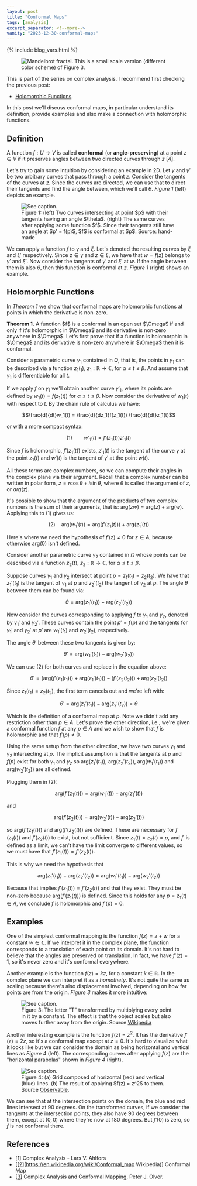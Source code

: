 ```yaml
---
layout: post
title: "Conformal Maps"
tags: [analysis]
excerpt_separator: <!--more-->
vanity: "2023-12-30-conformal-maps"
---
```


{% include blog_vars.html %}

<figure class="image_float_left">
  <img src="{{resources_path}}/thumbnail.png" alt="Mandelbrot fractal. This is a small scale version (different color scheme) of Figure 3." />
</figure>

This is part of the series on complex analysis. I recommend first checking the previous post:

* [Holomorphic Functions]({{blog}}/2023/12/21/holomorphic-functions.html).

In this post we'll discuss conformal maps, in particular understand its definition, provide examples and also make a connection with holomorphic functions.

<!--more-->

## Definition

A function $f: U \rightarrow V$ is called **conformal** (or **angle-preserving**) at a point $z \in V$ if it preserves angles between two directed curves through $z$ [4].

Let's try to gain some intuition by considering an example in 2D. Let $\gamma$ and $\gamma'$ be two arbitrary curves that pass through a point $z$. Consider the tangents of the curves at $z$. Since the curves are directed, we can use that to direct their tangents and find the angle between, which we'll call $\theta$. *Figure 1* (left) depicts an example.

<figure class="center_children">
  <img src="{{resources_path}}/conformal-example.png" alt="See caption." />
  <figcaption>Figure 1: (left) Two curves intersecting at point $p$ with their tangents having an angle $\theta$. (right) The same curves after applying some function $f$. Since their tangents still have an angle at $p' = f(p)$, $f$ is conformal at $p$. Source: hand-made</figcaption>
</figure>

We can apply a function $f$ to $\gamma$ and $\xi$. Let's denoted the resulting curves by $\xi$ and $\xi'$ respectively. Since $z \in \gamma$ and $z \in \xi$, we have that $w = f(z)$ belongs to $\gamma'$ and $\xi'$. Now consider the tangents of $\gamma'$ and $\xi'$ at $w$. If the angle between them is also $\theta$, then this function is conformal at $z$. *Figure 1* (right) shows an example.

## Holomorphic Functions

In *Theorem 1* we show that conformal maps are holomorphic functions at points in which the derivative is non-zero.

<theorem>
<b>Theorem 1.</b> A function $f$ is a conformal in an open set $\Omega$ if and only if it's holomorphic in $\Omega$ and its derivative is non-zero anywhere in $\Omega$.
</theorem>

<proof>
Let's first prove that if a function is holomorphic in $\Omega$ and its derivative is non-zero anywhere in $\Omega$ then it is conformal.

Consider a parametric curve $\gamma_1$ contained in $\Omega$, that is, the points in $\gamma_1$ can be described via a function $z_1(_1)$, $z_1 : \mathbb{R} \rightarrow \mathbb{C}$, for $\alpha \le t \le \beta$. And assume that $\gamma_1$ is differentiable for all $t$.

If we apply $f$ on $\gamma_1$ we'll obtain another curve $\gamma'_1$, where its points are defined by $w_1(t) = f(z_1(t))$ for $\alpha \le t \le \beta$. Now consider the derivative of $w_1(t)$ with respect to $t$. By the chain rule of calculus we have:

$$\frac{d}{dt}w_1(t) = \frac{d}{dz_1}f(z_1(t)) \frac{d}{dt}z_1(t)$$

or with a more compact syntax:

$$(1) \qquad w'_1(t) = f'(z_1(t)) z'_1(t)$$

Since $f$ is holomorphic, $f'(z_1(t))$ exists, $z'_1(t)$ is the tangent of the curve $\gamma$ at the point $z_1(t)$ and $w'(t)$ is the tangent of $\gamma'$ at the point $w(t)$.

All these terms are complex numbers, so we can compute their angles in the complex plane via their argument. Recall that a complex number can be written in polar form, $z = r \cos \theta + i \sin \theta$, where $\theta$ is called the argument of $z$, or $arg(z)$.

It's possible to show that the argument of the products of two complex numbers is the sum of their arguments, that is: $\mbox{arg}(z w) = \mbox{arg}(z) + \mbox{arg}(w)$. Applying this to (1) gives us:

$$(2) \quad \mbox{arg} (w_1'(t)) = \mbox{arg} (f'(z_1(t))) + \mbox{arg} (z_1'(t))$$

Here's where we need the hypothesis of $f'(z) \ne 0$ for $z \in A$, because otherwise $\mbox{arg} (0)$ isn't defined.

Consider another parametric curve $\gamma_2$ contained in $\Omega$ whose points can be described via a function $z_2(t)$, $z_2 : \mathbb{R} \rightarrow \mathbb{C}$, for $\alpha \le t \le \beta$.

Suppose curves $\gamma_1$ and $\gamma_2$ intersect at point $p = z_1(t_1) = z_2(t_2)$. We have that $z_1'(t_1)$ is the tangent of $\gamma_1$ at $p$ and $z_2'(t_2)$ the tangent of $\gamma_2$ at $p$. The angle $\theta$ between them can be found via:

$$\theta = \mbox{arg} (z_1'(t_1)) - \mbox{arg} (z_2'(t_2))$$

Now consider the curves corresponding to applying $f$ to $\gamma_1$ and $\gamma_2$, denoted by $\gamma_1'$ and $\gamma_2'$. These curves contain the point $p' = f(p)$ and the tangents for $\gamma_1'$ and $\gamma_2'$ at $p'$ are $w_1'(t_1)$ and $w_2'(t_2)$, respectively.

The angle $\theta'$ between these two tangents is given by:

$$\theta' = \mbox{arg} (w_1'(t_1)) - \mbox{arg} (w_2'(t_2))$$

We can use (2) for both curves and replace in the equation above:

$$\theta' = (\mbox{arg} (f'(z_1(t_1))) + \mbox{arg} (z_1'(t_1))) - (f'(z_2(t_2))) + \mbox{arg} (z_2'(t_2))$$

Since $z_1(t_1) = z_2(t_2)$, the first term cancels out and we're left with:

$$\theta' = \mbox{arg} (z_1'(t_1)) - \mbox{arg} (z_2'(t_2)) = \theta$$

Which is the definition of a conformal map at $p$. Note we didn't add any restriction other than $p \in A$. Let's prove the other direction, i.e., we're given a conformal function $f$ at any $p \in A$ and we wish to show that $f$ is holomorphic and that $f'(p) \ne 0$.

Using the same setup from the other direction, we have two curves $\gamma_1$ and $\gamma_2$ intersecting at $p$. The implicit assumption is that the tangents at $p$ and $f(p)$ exist for both $\gamma_1$ and $\gamma_2$ so $\mbox{arg} (z_1'(t_1))$, $\mbox{arg} (z_2'(t_2))$, $\mbox{arg} (w_1'(t_1))$ and $\mbox{arg} (w_2'(t_2))$ are all defined.

Plugging them in (2):

$$\mbox{arg} (f'(z_1(t))) = \mbox{arg} (w_1'(t)) - \mbox{arg} (z_1'(t))$$

and

$$\mbox{arg} (f'(z_2(t))) = \mbox{arg} (w_2'(t)) - \mbox{arg} (z_2'(t))$$

so $\mbox{arg} (f'(z_1(t)))$ and $\mbox{arg} (f'(z_2(t)))$ are defined. These are necessary for $f'(z_1(t))$ and $f'(z_2(t))$ to exist, but not sufficient. Since $z_1(t) = z_2(t) = p$, and $f'$ is defined as a limit, we can't have the limit converge to different values, so we must have that $f'(z_1(t)) = f'(z_2(t))$.

This is why we need the hypothesis that

$$\mbox{arg} (z_1'(t_1)) - \mbox{arg} (z_2'(t_2)) = \mbox{arg} (w_1'(t_1)) - \mbox{arg} (w_2'(t_2))$$

Because that implies $f'(z_1(t)) = f'(z_2(t))$ and that they exist. They must be non-zero because $\mbox{arg} (f'(z_1(t)))$ is defined. Since this holds for any $p = z_1(t) \in A$, we conclude $f$ is holomorphic and $f'(p) = 0$.

</proof>

## Examples

One of the simplest conformal mapping is the function $f(z) = z + w$ for a constant $w \in \mathbb{C}$. If we interpret it in the complex plane, the function corresponds to a translation of each point on its domain. It's not hard to believe that the angles are preserved on translation. In fact, we have $f'(z) = 1$, so it's never zero and it's conformal everywhere.

Another example is the function $f(z) = kz$, for a constant $k \in \mathbb{R}$. In the complex plane we can interpret it as a *homothety*. It's not quite the same as scaling because there's also displacement involved, depending on how far points are from the origin. *Figure 3* makes it more intuitive:

<figure class="center_children">
  <img src="{{resources_path}}/homothety.png" alt="See caption." />
  <figcaption>Figure 3: The letter "T" transformed by multiplying every point in it by a constant. The effect is that the object scales but also moves further away from the origin. Source <a href="https://commons.wikimedia.org/wiki/File:Zentr-streck-T-e.svg">Wikipedia</a></figcaption>
</figure>

Another interesting example is the function $f(z) = z^2$. It has the derivative $f'(z) = 2z$, so it's a conformal map except at $z = 0$. It's hard to visualize what it looks like but we can consider the domain as being horizontal and vertical lines as *Figure 4* (left). The corresponding curves after applying $f(z)$ are the "horizontal parabolas" shown in *Figure 4* (right).

<figure class="center_children">
  <img src="{{resources_path}}/conformal-map-grid.png" alt="See caption." />
  <figcaption>Figure 4: (a) Grid composed of horizontal (red) and vertical (blue) lines. (b) The result of applying $f(z) = z^2$ to them. Source <a href="https://observablehq.com/d/4da21abcd4e93220">Observable</a>.</figcaption>
</figure>

We can see that at the intersection points on the domain, the blue and red lines intersect at 90 degrees. On the transformed curves, if we consider the tangents at the intersection points, they also have 90 degrees between them, except at $(0, 0)$ where they're now at 180 degrees. But $f'(0)$ is zero, so $f$ is not conformal there.

## References

* [1] Complex Analysis - Lars V. Ahlfors
* [[2](https://en.wikipedia.org/wiki/Conformal_map Wikipedia)] Conformal Map
* [[3](https://www-users.cse.umn.edu/~olver/ln_/cml.pdf)] Complex Analysis and Conformal Mapping, Peter J. Olver.
